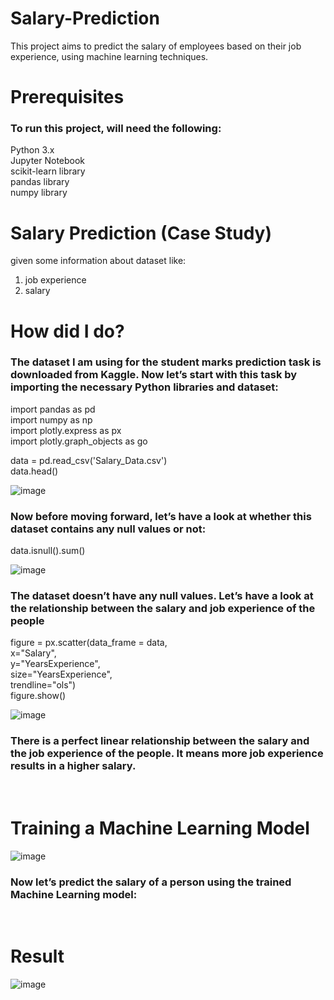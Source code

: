 

# Salary-Prediction
This project aims to predict the salary of employees based on their job experience, using machine learning techniques.<br>

# Prerequisites
<h3>To run this project, will need the following:<br></h3>

Python 3.x<br>
Jupyter Notebook<br>
scikit-learn library<br>
pandas library<br>
numpy library<br>

# Salary Prediction (Case Study)
 given some information about dataset like:<br>
 
 1. job experience<br>
 2. salary<br>
 
 # How  did I do?

<h3>The dataset I am using for the student marks prediction task is downloaded from Kaggle. Now let’s start with this task by importing the necessary Python libraries and dataset:<br></h3>

import pandas as pd<br>
import numpy as np<br>
import plotly.express as px<br>
import plotly.graph_objects as go<br>


data = pd.read_csv('Salary_Data.csv')<br>
data.head()<br>

![image](https://github.com/Sanketarali/Salary-Prediction/assets/110754364/c0265108-1847-4c90-9627-7d70c7c73271)

<h3>Now before moving forward, let’s have a look at whether this dataset contains any null values or not:<br></h3>

data.isnull().sum()<br>

![image](https://github.com/Sanketarali/Salary-Prediction/assets/110754364/b35fd229-8dd8-4a24-9215-f7b785891182)

<h3>The dataset doesn’t have any null values. Let’s have a look at the relationship between the salary and job experience of the people</h3>
figure = px.scatter(data_frame = data, <br>
                    x="Salary",<br>
                    y="YearsExperience", <br>
                    size="YearsExperience", <br>
                    trendline="ols")<br>
figure.show()<br>

![image](https://github.com/Sanketarali/Salary-Prediction/assets/110754364/3267db87-2717-417f-8574-e002d763f0a5)




<h3>There is a perfect linear relationship between the salary and the job experience of the people. It means more job experience results in a higher salary.</h3><br>

# Training a Machine Learning Model


![image](https://github.com/Sanketarali/Salary-Prediction/assets/110754364/9aab263d-4fd1-44ed-aa4e-f293658b7f5c)



<h3>Now let’s predict the salary of a person using the trained Machine Learning model:</h3><br>

# Result
![image](https://github.com/Sanketarali/Salary-Prediction/assets/110754364/bf048c5d-91fc-4856-a9f1-b42b47fd8baa)



                                                


